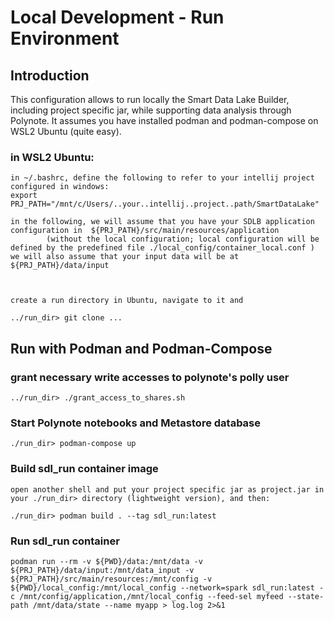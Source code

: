 

# Local Development - Run Environment
## Introduction
This configuration allows to run locally the Smart Data Lake Builder, including project specific jar, while supporting data analysis through Polynote.
It assumes you have installed podman and podman-compose on WSL2 Ubuntu (quite easy).

### in WSL2 Ubuntu:

    in ~/.bashrc, define the following to refer to your intellij project configured in windows:
    export PRJ_PATH="/mnt/c/Users/..your..intellij..project..path/SmartDataLake"

    in the following, we will assume that you have your SDLB application configuration in  ${PRJ_PATH}/src/main/resources/application    
            (without the local configuration; local configuration will be defined by the predefined file ./local_config/container_local.conf )
    we will also assume that your input data will be at ${PRJ_PATH}/data/input



    create a run directory in Ubuntu, navigate to it and

    ../run_dir> git clone ...


## Run with Podman and Podman-Compose

### grant necessary write accesses to polynote's polly user
    ../run_dir> ./grant_access_to_shares.sh

### Start Polynote notebooks and Metastore database

    ./run_dir> podman-compose up



### Build sdl_run container image

    open another shell and put your project specific jar as project.jar in your ./run_dir> directory (lightweight version), and then:

    ./run_dir> podman build . --tag sdl_run:latest


### Run sdl_run container

    podman run --rm -v ${PWD}/data:/mnt/data -v ${PRJ_PATH}/data/input:/mnt/data_input -v  ${PRJ_PATH}/src/main/resources:/mnt/config -v ${PWD}/local_config:/mnt/local_config --network=spark sdl_run:latest -c /mnt/config/application,/mnt/local_config --feed-sel myfeed --state-path /mnt/data/state --name myapp > log.log 2>&1

